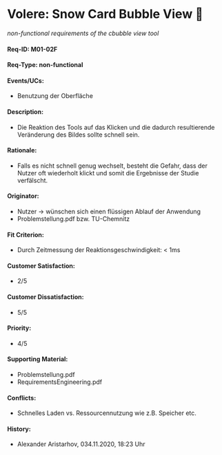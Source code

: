 # Volere: Snow Card Bubble View :wrench:
*non-functional requirements of the cbubble view tool*

#### Req-ID: M01-02F
#### Req-Type: non-functional
#### Events/UCs: 
- Benutzung der Oberfläche
#### Description:
- Die Reaktion des Tools auf das Klicken und die dadurch resultierende Veränderung des Bildes sollte schnell sein.
#### Rationale: 
- Falls es nicht schnell genug wechselt, besteht die Gefahr, dass der Nutzer oft wiederholt klickt und somit die Ergebnisse der Studie verfälscht.
#### Originator: 
- Nutzer -> wünschen sich einen flüssigen Ablauf der Anwendung
- Problemstellung.pdf bzw. TU-Chemnitz
#### Fit Criterion:
- Durch Zeitmessung der Reaktionsgeschwindigkeit: < 1ms
#### Customer Satisfaction: 
- 2/5
#### Customer Dissatisfaction:
- 5/5 
#### Priority:
- 4/5
#### Supporting Material:
- Problemstellung.pdf
- RequirementsEngineering.pdf 
#### Conflicts:
- Schnelles Laden vs. Ressourcennutzung wie z.B. Speicher etc.
#### History:
- Alexander Aristarhov, 034.11.2020, 18:23 Uhr